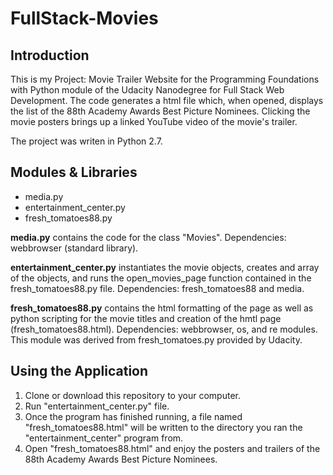 # FullStack-Movies

## Introduction

This is my Project: Movie Trailer Website for the Programming Foundations with Python module of the Udacity Nanodegree for Full Stack Web Development.
The code generates a html file which, when opened, displays the list of the 88th Academy Awards Best Picture Nominees.
Clicking the movie posters brings up a linked YouTube video of the movie's trailer.

The project was writen in Python 2.7.

## Modules & Libraries
* media.py
* entertainment_center.py
* fresh_tomatoes88.py

**media.py** contains the code for the class "Movies". Dependencies: webbrowser (standard library).

**entertainment_center.py** instantiates the movie objects, creates and array of the objects, and runs the open_movies_page function contained in the fresh_tomatoes88.py file. Dependencies: fresh_tomatoes88 and media.

**fresh_tomatoes88.py** contains the html formatting of the page as well as python scripting for the movie titles and creation of the hmtl page (fresh_tomatoes88.html). Dependencies: webbrowser, os, and re modules. This module was derived from fresh_tomatoes.py provided by Udacity.

## Using the Application
1. Clone or download this repository to your computer.
2. Run  "entertainment_center.py" file.
4. Once the program has finished running, a file named "fresh_tomatoes88.html" will be written to the directory you ran the "entertainment_center" program from.
5. Open "fresh_tomatoes88.html" and enjoy the posters and trailers of the 88th Academy Awards Best Picture Nominees.
 
